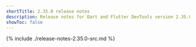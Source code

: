 ```yaml
---
shortTitle: 2.35.0 release notes
description: Release notes for Dart and Flutter DevTools version 2.35.0.
showToc: false
---
```


{% include ./release-notes-2.35.0-src.md %}
